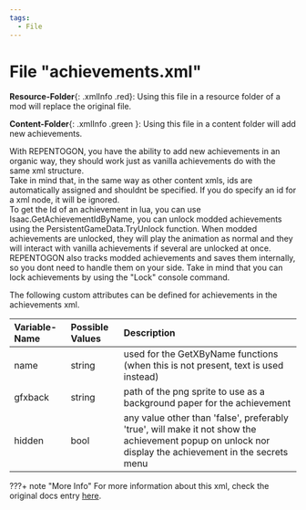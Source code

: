 ```yaml
---
tags:
  - File
---
```

# File "achievements.xml"

**Resource-Folder**{: .xmlInfo .red}: Using this file in a resource folder of a mod will replace the original file.

**Content-Folder**{: .xmlInfo .green }: Using this file in a content folder will add new achievements.

With REPENTOGON, you have the ability to add new achievements in an organic way, they should work just as vanilla achievements do with the same xml structure.   
Take in mind that, in the same way as other content xmls, ids are automatically assigned and shouldnt be specified. If you do specify an id for a xml node, it will be ignored.    
To get the Id of an achievement in lua, you can use Isaac.GetAchievementIdByName, you can unlock modded achievements using the PersistentGameData.TryUnlock function. When modded achievements are unlocked, they will play the animation as normal and they will interact with vanilla achievements if several are unlocked at once.
REPENTOGON also tracks modded achievements and saves them internally, so you dont need to handle them on your side. Take in mind that you can lock achievements by using the "Lock" console command.

The following custom attributes can be defined for achievements in the achievements xml.

| Variable-Name | Possible Values | Description |
|:--|:--|:--|
|name|string|used for the GetXByName functions (when this is not present, text is used instead)|
|gfxback|string|path of the png sprite to use as a background paper for the achievement|
|hidden|bool|any value other than 'false', preferably 'true', will make it not show the achievement popup on unlock nor display the achievement in the secrets menu|

???+ note "More Info"
    For more information about this xml, check the original docs entry [here](https://wofsauge.github.io/IsaacDocs/rep/xml/achievements.html).